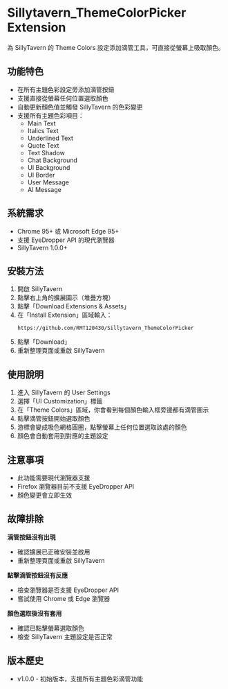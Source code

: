 # Sillytavern_ThemeColorPicker Extension

為 SillyTavern 的 Theme Colors 設定添加滴管工具，可直接從螢幕上吸取顏色。

## 功能特色

- 在所有主題色彩設定旁添加滴管按鈕
- 支援直接從螢幕任何位置選取顏色
- 自動更新顏色值並觸發 SillyTavern 的色彩變更
- 支援所有主題色彩項目：
  - Main Text
  - Italics Text  
  - Underlined Text
  - Quote Text
  - Text Shadow
  - Chat Background
  - UI Background
  - UI Border
  - User Message
  - AI Message

## 系統需求

- Chrome 95+ 或 Microsoft Edge 95+
- 支援 EyeDropper API 的現代瀏覽器
- SillyTavern 1.0.0+

## 安裝方法

1. 開啟 SillyTavern
2. 點擊右上角的擴展圖示（堆疊方塊）
3. 點擊「Download Extensions & Assets」
4. 在「Install Extension」區域輸入：
   ```
   https://github.com/RMT120430/Sillytavern_ThemeColorPicker
   ```
5. 點擊「Download」
6. 重新整理頁面或重啟 SillyTavern

## 使用說明

1. 進入 SillyTavern 的 User Settings
2. 選擇「UI Customization」標籤
3. 在「Theme Colors」區域，你會看到每個顏色輸入框旁邊都有滴管圖示
4. 點擊滴管按鈕開始選取顏色
5. 游標會變成吸色網格圓圈，點擊螢幕上任何位置選取該處的顏色
6. 顏色會自動套用到對應的主題設定

## 注意事項

- 此功能需要現代瀏覽器支援
- Firefox 瀏覽器目前不支援 EyeDropper API
- 顏色變更會立即生效

## 故障排除

**滴管按鈕沒有出現**
- 確認擴展已正確安裝並啟用
- 重新整理頁面或重啟 SillyTavern

**點擊滴管按鈕沒有反應**
- 檢查瀏覽器是否支援 EyeDropper API
- 嘗試使用 Chrome 或 Edge 瀏覽器

**顏色選取後沒有套用**
- 確認已點擊螢幕選取顏色
- 檢查 SillyTavern 主題設定是否正常


## 版本歷史


- v1.0.0 - 初始版本，支援所有主題色彩滴管功能

